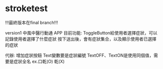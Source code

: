 # stroketest

!!!最終版本在final branch!!!

version1
中風中醫行動通 APP
目前功能:
  ToggleButton給使用者選擇症狀，可以記錄使用者選擇了什麼症狀
  按下送出後，會有症狀集合，以及顯示使用者已選擇的症狀

代辦:
  增加症狀按鈕
    Text變數要是症狀編號
    TextOFF、TextON是使用同個值，需要是症狀全名 ex.口乾(O) 乾(X)
    
